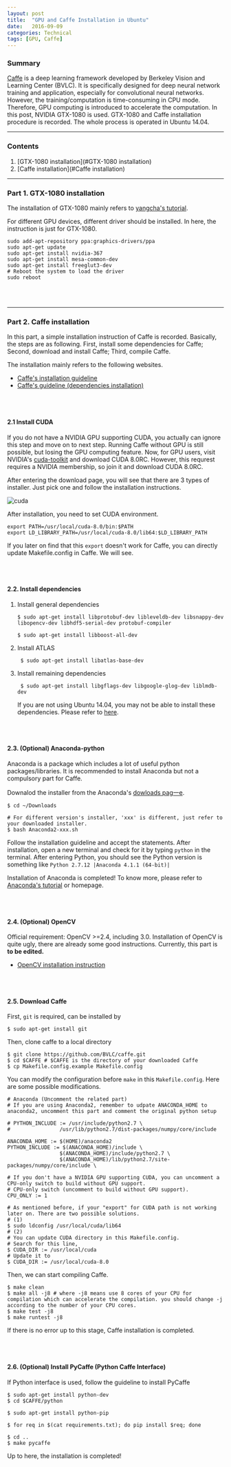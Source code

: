 ```yaml
---
layout: post
title:  "GPU and Caffe Installation in Ubuntu"
date:   2016-09-09
categories: Technical
tags: [GPU, Caffe]
---
```


### Summary

[Caffe] is a deep learning framework developed by Berkeley Vision and Learning Center (BVLC). It is specifically designed for deep neural network training and application, especially for convolutional neural networks. However, the training/computation is time-consuming in CPU mode. Therefore, GPU computing is introduced to accelerate the computation. In this post, NVIDIA GTX-1080 is used. GTX-1080 and Caffe installation procedure is recorded. The whole process is operated in Ubuntu 14.04.

___

### Contents

1. [GTX-1080 installation](#GTX-1080 installation)
2. [Caffe installation](#Caffe installation)

___

<a name = "GTX-1080 installation"></a>
### Part 1. GTX-1080 installation

The installation of GTX-1080 mainly refers to [yangcha's tutorial](yangcha.github.io/GTX-1080). 

For different GPU devices, different driver should be installed. In here, the instruction is just for GTX-1080.

```
sudo add-apt-repository ppa:graphics-drivers/ppa
sudo apt-get update
sudo apt-get install nvidia-367
sudo apt-get install mesa-common-dev
sudo apt-get install freeglut3-dev
# Reboot the system to load the driver
sudo reboot
```

<br></br>
___

<a name = "Caffe installation"></a>
### Part 2. Caffe installation

In this part, a simple installation instruction of Caffe is recorded. Basically, the steps are as following. First, install some dependencies for Caffe; Second, download and install Caffe; Third, compile Caffe.

The installation mainly refers to the following websites.

* [Caffe's installation guideline](http://caffe.berkeleyvision.org/installation.html)
* [Caffe's guideline (dependencies installation)](http://caffe.berkeleyvision.org/install_apt.html)

<br></br>

#### 2.1 Install CUDA

If you do not have a NVIDIA GPU supporting CUDA, you actually can ignore this step and move on to next step. Running Caffe without GPU is still possible, but losing the GPU computing feature. Now, for GPU users, visit NVIDIA's [cuda-toolkit](https://developer.nvidia.com/cuda-toolkit) and download CUDA 8.0RC. However, this requrest requires a NVIDIA membership, so join it and download CUDA 8.0RC.

After entering the download page, you will see that there are 3 types of installer. Just pick one and follow the installation instructions.

![cuda](https://cloud.githubusercontent.com/assets/13748721/19178166/f7ba32ec-8c82-11e6-8f61-26166eadc6a1.png)


After installation, you need to set CUDA environment.

```
export PATH=/usr/local/cuda-8.0/bin:$PATH    
export LD_LIBRARY_PATH=/usr/local/cuda-8.0/lib64:$LD_LIBRARY_PATH  
```

If you later on find that this `export` doesn't work for Caffe, you can directly update Makefile.config in Caffe. We will see.

<br></br>

#### 2.2. Install dependencies

1. Install general dependencies

    ```
    $ sudo apt-get install libprotobuf-dev libleveldb-dev libsnappy-dev libopencv-dev libhdf5-serial-dev protobuf-compiler
    
    $ sudo apt-get install libboost-all-dev
    ```

2. Install ATLAS

        $ sudo apt-get install libatlas-base-dev

3. Install remaining dependencies

        $ sudo apt-get install libgflags-dev libgoogle-glog-dev liblmdb-dev

	If you are not using Ubuntu 14.04, you may not be able to install these dependencies. Please refer to [here](http://caffe.berkeleyvision.org/install_apt.html).

<br></br>

#### 2.3. (Optional) Anaconda-python
Anaconda is a package which includes a lot of useful python packages/libraries.
It is recommended to install Anaconda but not a compulsory part for Caffe.

Downalod the installer from the Anaconda's [dowloads pag一e](https://www.continuum.io/downloads#linux).

```
$ cd ~/Downloads

# For different version's installer, 'xxx' is different, just refer to your downloaded installer.
$ bash Anaconda2-xxx.sh 
```

Follow the installation guideline and accept the statements.
After installation, open a new terminal and check for it by typing `python` in the terminal.
After entering Python, you should see the Python version is something like `Python 2.7.12 |Anaconda 4.1.1 (64-bit)|`

Installation of Anaconda is completed! To know more, please refer to [Anaconda's tutorial](http://conda.pydata.org/docs/) or homepage.

<br></br>

#### 2.4. (Optional) OpenCV

Official requirement: OpenCV >=2.4, including 3.0. Installation of OpenCV is quite ugly, there are already some good instructions. Currently, this part is **to be edited.**

+ [OpenCV installation instruction](http://sysads.co.uk/2014/05/install-opencv-2-4-9-ubuntu-14-04-13-10/)

<br></br>

#### 2.5. Download Caffe

First, `git` is required, can be installed by    

    $ sudo apt-get install git

Then, clone caffe to a local directory

```
$ git clone https://github.com/BVLC/caffe.git
$ cd $CAFFE # $CAFFE is the directory of your downloaded Caffe
$ cp Makefile.config.example Makefile.config
```

You can modify the configuration before `make` in this `Makefile.config`. Here are some possible modifications.

```
# Anaconda (Uncomment the related part)
# If you are using Anaconda2, remember to udpate ANACONDA_HOME to anaconda2, uncomment this part and comment the original python setup

# PYTHON_INCLUDE := /usr/include/python2.7 \
#                /usr/lib/python2.7/dist-packages/numpy/core/include

ANACONDA_HOME := $(HOME)/anaconda2
PYTHON_INCLUDE := $(ANACONDA_HOME)/include \
                 $(ANACONDA_HOME)/include/python2.7 \
                 $(ANACONDA_HOME)/lib/python2.7/site-packages/numpy/core/include \

# If you don't have a NVIDIA GPU supporting CUDA, you can uncomment a CPU-only switch to build without GPU support.
# CPU-only switch (uncomment to build without GPU support).
CPU_ONLY := 1

# As mentioned before, if your "export" for CUDA path is not working later on. There are two possible solutions.
# (1)
$ sudo ldconfig /usr/local/cuda/lib64
# (2)
# You can update CUDA directory in this Makefile.config.
# Search for this line,
$ CUDA_DIR := /usr/local/cuda
# Update it to 
$ CUDA_DIR := /usr/local/cuda-8.0
```

Then, we can start compiling Caffe.

```
$ make clean
$ make all -j8 # where -j8 means use 8 cores of your CPU for compilation which can accelerate the compilation. you should change -j according to the number of your CPU cores. 
$ make test -j8
$ make runtest -j8
```
If there is no error up to this stage, Caffe installation is completed.

<br></br>

#### 2.6. (Optional) Install PyCaffe (Python Caffe Interface)

If Python interface is used, follow the guideline to install PyCaffe

```
$ sudo apt-get install python-dev
$ cd $CAFFE/python

$ sudo apt-get install python-pip

$ for req in $(cat requirements.txt); do pip install $req; done

$ cd ..
$ make pycaffe
```

Up to here, the installation is completed!

[Caffe]: http://caffe.berkeleyvision.org/